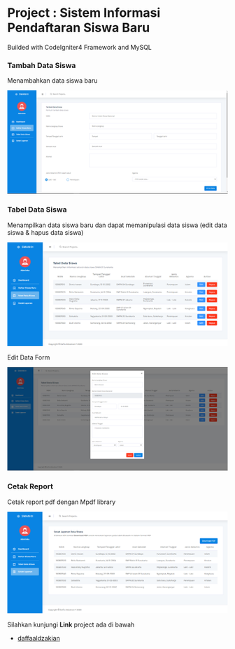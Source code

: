 # Project : Sistem Informasi Pendaftaran Siswa Baru

Builded with CodeIgniter4 Framework and MySQL

### Tambah Data Siswa

Menambahkan data siswa baru

![tambah data](https://github.com/niredocz/silver-goggles/blob/master/public/screenshot/tambah-data-01.png?raw=true)

### Tabel Data Siswa

Menampilkan data siswa baru dan dapat memanipulasi data siswa (edit data siswa & hapus data siswa)

![edit data 01](https://github.com/niredocz/silver-goggles/blob/master/public/screenshot/edit-data-01.png?raw=true)

Edit Data Form

![edit data 02](https://github.com/niredocz/silver-goggles/blob/master/public/screenshot/edit-data-02.png?raw=true)

### Cetak Report

Cetak report pdf dengan Mpdf library

![cetak data](https://github.com/niredocz/silver-goggles/blob/master/public/screenshot/cetak-data.png?raw=true)

Silahkan kunjungi **Link** project ada di bawah

- [daffaaldzakian](faaldzakian.000webhostapp.com/uas/)
